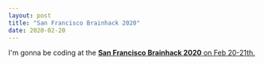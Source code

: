 ```yaml
---
layout: post
title: "San Francisco Brainhack 2020"
date: 2020-02-20
---
```


I'm gonna be coding at the <a href="https://sfbrainhack.github.io/" class="ext" target="_blank"><b> San Francisco Brainhack 2020</b> on Feb 20-21th.  




